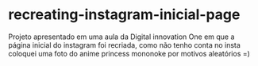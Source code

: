 # recreating-instagram-inicial-page

Projeto apresentado em uma aula da Digital innovation One em que a página inicial do instagram foi recriada, como não tenho conta no insta coloquei uma foto do anime princess mononoke por motivos aleatórios =) 
